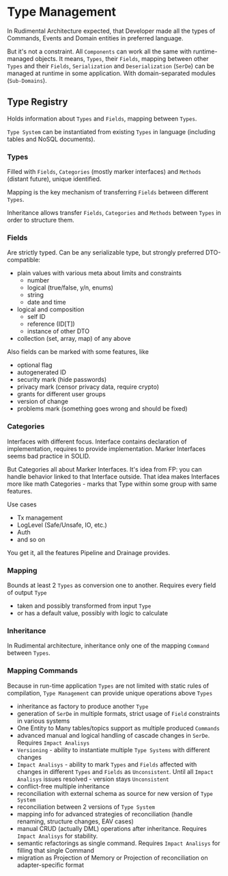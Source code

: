 # Type Management
In Rudimental Architecture expected, that Developer made all the types of Commands, Events and Domain entities in preferred language.

But it's not a constraint.
All `Components` can work all the same with runtime-managed objects.
It means, `Types`, their `Fields`, mapping between other `Types` and their `Fields`, `Serialization` and `Deserialization` (`SerDe`) can be managed at runtime in some application.
With domain-separated modules (`Sub-Domains`).

## Type Registry
Holds information about `Types` and `Fields`, mapping between `Types`.

`Type System` can be instantiated from existing `Types` in language (including tables and NoSQL documents).

### Types
Filled with `Fields`, `Categories` (mostly marker interfaces) and `Methods` (distant future), unique identified.

Mapping is the key mechanism of transferring `Fields` between different `Types`.

Inheritance allows transfer `Fields`, `Categories` and `Methods` between `Types` in order to structure them.

### Fields
Are strictly typed. Can be any serializable type, but strongly preferred DTO-compatible:
* plain values with various meta about limits and constraints
    * number
    * logical (true/false, y/n, enums)
    * string
    * date and time
* logical and composition
    * self ID
    * reference (ID[T])
    * instance of other DTO
* collection (set, array, map) of any above

Also fields can be marked with some features, like
* optional flag
* autogenerated ID
* security mark (hide passwords)
* privacy mark (censor privacy data, require crypto)
* grants for different user groups
* version of change
* problems mark (something goes wrong and should be fixed)

### Categories
Interfaces with different focus. Interface contains declaration of implementation, requires to provide implementation. Marker Interfaces seems bad practice in SOLID.

But Categories all about Marker Interfaces. It's idea from FP: you can handle behavior linked to that Interface outside. That idea makes Interfaces more like math Categories - marks that Type within some group with same features.

Use cases
* Tx management
* LogLevel (Safe/Unsafe, IO, etc.)
* Auth
* and so on

You get it, all the features Pipeline and Drainage provides.

### Mapping
Bounds at least 2 `Types` as conversion one to another.
Requires every field of output `Type`
* taken and possibly transformed from input `Type`
* or has a default value, possibly with logic to calculate

### Inheritance
In Rudimental architecture, inheritance only one of the mapping `Command` between `Types`.

### Mapping Commands
Because in run-time application `Types` are not limited with static rules of compilation, `Type Management` can provide unique operations above `Types`
* inheritance as factory to produce another `Type`
* generation of `SerDe` in multiple formats, strict usage of `Field` constraints in various systems
* One Entity to Many tables/topics support as multiple produced `Commands`
* advanced manual and logical handling of cascade changes in `SerDe`. Requires `Impact Analisys`
* `Versioning` - ability to instantiate multiple `Type Systems` with different changes
* `Impact Analisys` - ability to mark `Types` and `Fields` affected with changes in different `Types` and `Fields` as `Unconsistent`.
Until all `Impact Analisys` issues resolved - version stays `Unconsistent`
* conflict-free multiple inheritance
* reconciliation with external schema as source for new version of `Type System`
* reconciliation between 2 versions of `Type System`
* mapping info for advanced strategies of reconciliation (handle renaming, structure changes, EAV cases)
* manual CRUD (actually DML) operations after inheritance. Requires `Impact Analisys` for stability.
* semantic refactorings as single command. Requires `Impact Analisys` for filling that single Command
* migration as Projection of Memory or Projection of reconciliation on adapter-specific format
